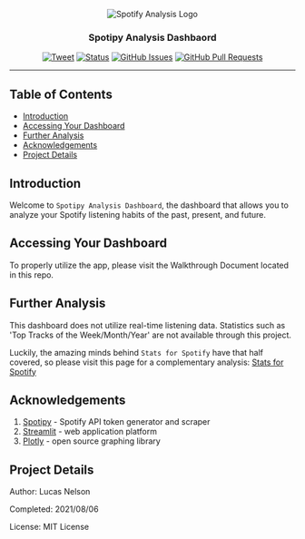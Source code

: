 <p align="center">
 <img src="https://images.prismic.io/soundcharts/727545d02420e55c5c6a376f633a1f02ebc59dc5_mapspot2.png?auto=compress,format" alt="Spotify Analysis Logo"></a>
</p>

<h3 align="center">Spotipy Analysis Dashbaord</h3>

<div align="center">

  [![Tweet](https://img.shields.io/twitter/url/https/shields.io.svg?style=social)](https://twitter.com/intent/tweet?text=%F0%9F%93%A2%20Various%20README%20templates%20and%20tips%20on%20writing%20high-quality%20documentation%20that%20people%20want%20to%20read.&url=https://github.com/lucas-nelson-uiuc/academia_epidemia/edit/main/spotipy_analysis)
  [![Status](https://img.shields.io/badge/status-active-success.svg)]()
  [![GitHub Issues](https://img.shields.io/github/issues/lucas-nelson-uiuc/academia_epidemia)](https://github.com/lucas-nelson-uiuc/academia_epidemia/edit/main/spotipy_analysis/issues)
  [![GitHub Pull Requests](https://img.shields.io/github/issues-pr/lucas-nelson-uiuc/academia_epidemia)](https://github.com/lucas-nelson-uiuc/academia_epidemia/edit/main/spotipy_analysis/pulls)

</div>

---


## Table of Contents

- [Introduction](#intro_section)
- [Accessing Your Dashboard](#start_section)
- [Further Analysis](#Further-Analysis)
- [Acknowledgements](#Acknowledgments)
- [Project Details](#Project-Details)


## Introduction <a name = "intro_section"></a>
Welcome to `Spotipy Analysis Dashboard`, the dashboard that allows you to analyze your Spotify listening habits of the past, present, and future.

## Accessing Your Dashboard <a name = "start_section"></a>

To properly utilize the app, please visit the Walkthrough Document located in this repo.

## Further Analysis
This dashboard does not utilize real-time listening data. Statistics such as 'Top Tracks of the Week/Month/Year' are not available through this project.

Luckily, the amazing minds behind `Stats for Spotify` have that half covered, so please visit this page for a complementary analysis: [Stats for Spotify](https://www.statsforspotify.com/)

## Acknowledgements <a name = "acknowledgements"></a>

1. [Spotipy](https://spotipy.readthedocs.io/en/2.18.0/) - Spotify API token generator and scraper
2. [Streamlit](https://streamlit.io/) - web application platform
3. [Plotly](https://plotly.com/python/) - open source graphing library

## Project Details
Author: Lucas Nelson

Completed: 2021/08/06

License: MIT License
